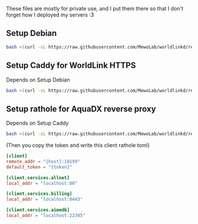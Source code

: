 These files are mostly for private use, and I put them there so that I don't forget how I deployed my servers :3

## Setup Debian

```sh
bash <(curl -sL https://raw.githubusercontent.com/MewoLab/worldlinkd/refs/heads/main/docs/setup_debian.sh)
```

## Setup Caddy for WorldLink HTTPS

Depends on Setup Debian

```sh
bash <(curl -sL https://raw.githubusercontent.com/MewoLab/worldlinkd/refs/heads/main/docs/setup_caddy.sh)
```

## Setup rathole for AquaDX reverse proxy

Depends on Setup Caddy

```sh
bash <(curl -sL https://raw.githubusercontent.com/MewoLab/worldlinkd/refs/heads/main/docs/setup_rathole.sh)
```

(Then you copy the token and write this client rathole toml)

```toml
[client]
remote_addr = "{host}:18199"
default_token = "{token}"

[client.services.allnet]
local_addr = "localhost:80"

[client.services.billing]
local_addr = "localhost:8443"

[client.services.aimedb]
local_addr = "localhost:22345"
```
